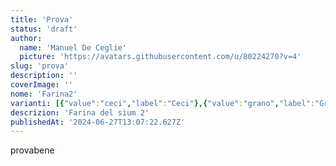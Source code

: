 ```yaml
---
title: 'Prova'
status: 'draft'
author:
  name: 'Manuel De Ceglie'
  picture: 'https://avatars.githubusercontent.com/u/80224270?v=4'
slug: 'prova'
description: ''
coverImage: ''
nome: 'Farina2'
varianti: [{"value":"ceci","label":"Ceci"},{"value":"grano","label":"Grano"}]
descrizion: 'Farina del sium 2'
publishedAt: '2024-06-27T13:07:22.627Z'
---
```


provabene